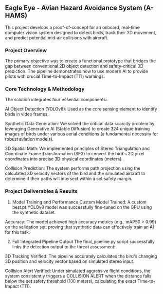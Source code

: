 ##   Eagle Eye - Avian Hazard Avoidance System (A-HAMS)


This project develops a proof-of-concept for an onboard, real-time computer vision system designed to detect birds, track their 3D movement, and predict potential mid-air collisions with aircraft.


###  Project Overview

The primary objective was to create a functional prototype that bridges the gap between conventional 2D object detection and safety-critical 3D prediction. The pipeline demonstrates how to use modern AI to provide pilots with crucial Time-to-Impact (TTI) warnings.


### Core Technology & Methodology

The solution integrates four essential components:

AI Object Detection (YOLOv8): Used as the core sensing element to identify birds in video frames.

Synthetic Data Generation: We solved the critical data scarcity problem by leveraging Generative AI (Stable Diffusion) to create 324 unique training images of birds under various aerial conditions (a fundamental necessity for robust aviation models).

3D Spatial Math: We implemented principles of Stereo Triangulation and Coordinate Frame Transformation (SE3) to convert the bird's 2D pixel coordinates into precise 3D physical coordinates (meters).

Collision Prediction: The system performs path projection using the calculated 3D velocity vectors of the bird and the simulated aircraft to determine if their paths will intersect within a set safety margin.


### Project Deliverables & Results

1. Model Training and Performance
Custom Model Trained: A custom best.pt YOLOv8 model was successfully fine-tuned on the GPU using the synthetic dataset.

Accuracy: The model achieved high accuracy metrics (e.g., mAP50 > 0.99) on the validation set, proving that synthetic data can effectively train an AI for this task.

2. Full Integrated Pipeline Output
The final_pipeline.py script successfully links the detection output to the threat assessment:

3D Tracking Verified: The pipeline accurately calculates the bird's changing 3D position and velocity vector based on simulated stereo input.

Collision Alert Verified: Under simulated aggressive flight conditions, the system consistently triggers a COLLISION ALERT when the distance falls below the set safety threshold (100 meters), calculating the exact Time-to-Impact (TTI).
